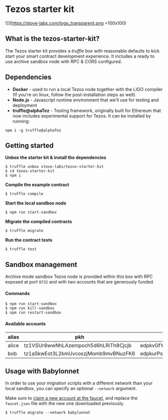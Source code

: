 # Tezos starter kit
![](https://stove-labs.com/logo_transparent.png =100x100)

## What is the tezos-starter-kit?

The Tezos starter kit provides a *truffle box* with reasonable defaults to kick start your smart contract development experience. It includes a ready to use archive sandbox node with RPC & CORS configured.

## Dependencies

- **Docker** - used to run a local Tezos node together with the LIGO compiler (If you're on linux, follow the post-installation steps as well)
- **Node.js** - Javascript runtime environment that we'll use for testing and deployment
- **truffle@alphaTez** - Testing framework, originally built for Ethereum that now includes experimental support for Tezos. It can be installed by running:
```
npm i -g truffle@alphaTez
```

## Getting started

**Unbox the starter kit & install the dependencies**
```shell
$ truffle unbox stove-labs/tezos-starter-kit
$ cd tezos-starter-kit
$ npm i
```

**Compile the example contract**
```shell
$ truffle compile
```

**Start the local sandbox node**
```shell
$ npm run start-sandbox
```

**Migrate the compiled contracts**
```shell
$ truffle migrate
```

**Run the contract tests**
```shell
$ truffle test
```

## Sandbox management

Archive mode sandbox Tezos node is provided within this box with RPC exposed at port `8732` and with two accounts that are generously funded.

#### Commands

```shell
$ npm run start-sandbox
$ npm run kill-sandbox
$ npm run restart-sandbox
```

#### Available accounts
|alias  |pkh  |pk  |sk   |
|---|---|---|---|
|alice   |tz1VSUr8wwNhLAzempoch5d6hLRiTh8Cjcjb   |edpkvGfYw3LyB1UcCahKQk4rF2tvbMUk8GFiTuMjL75uGXrpvKXhjn   |tz1VSUr8wwNhLAzempoch5d6hLRiTh8Cjcjb   |
|bob   |tz1aSkwEot3L2kmUvcoxzjMomb9mvBNuzFK6   |edpkurPsQ8eUApnLUJ9ZPDvu98E8VNj4KtJa1aZr16Cr5ow5VHKnz4   |edsk3RFfvaFaxbHx8BMtEW1rKQcPtDML3LXjNqMNLCzC3wLC1bWbAt   |

## Usage with Babylonnet

In order to use your migration scripts with a different network than your local sandbox, you can specify an optional `--network` argument.

Make sure to [claim a new account at the faucet](https://faucet.tzalpha.net), and replace the `faucet.json` file with the new one downloaded previously.
```shell
$ truffle migrate --network babylonnet
```